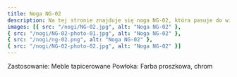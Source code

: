 ```yaml
---
title: Noga NG-02
description: Na tej stronie znajduje się noga NG-02, która pasuje do większości mebli tapicerowanych. Wykonana jest ze stali chromowanej lub malowana proszkowo.
images: [{ src: "/nogi/NG-02.jpg", alt: "Noga NG-02" },
{ src: "/nogi/NG-02-photo-01.jpg", alt: "Noga NG-02" },
{ src: "/nogi/ng-02.png", alt: "Noga NG-02" },
{ src: "/nogi/NG-02-photo-02.jpg", alt: "Noga NG-02" }]
---
```


Zastosowanie: Meble tapicerowane
Powłoka: Farba proszkowa, chrom
